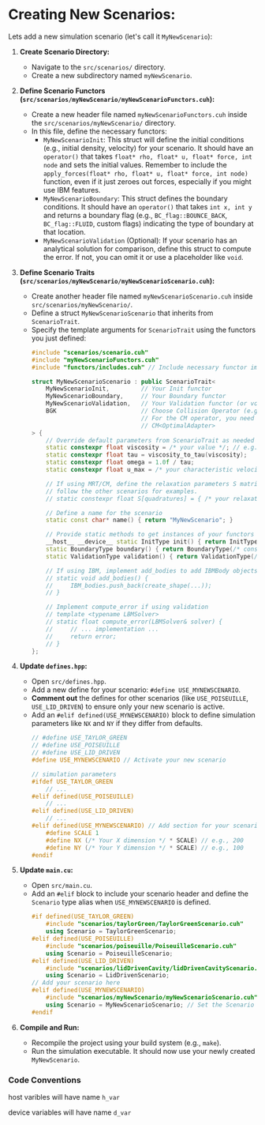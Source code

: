 # Creating New Scenarios:

Lets add a new simulation scenario (let's call it `MyNewScenario`):

1.  **Create Scenario Directory:**
    * Navigate to the `src/scenarios/` directory.
    * Create a new subdirectory named `myNewScenario`.

2.  **Define Scenario Functors (`src/scenarios/myNewScenario/myNewScenarioFunctors.cuh`):**
    * Create a new header file named `myNewScenarioFunctors.cuh` inside the `src/scenarios/myNewScenario/` directory.
    * In this file, define the necessary functors:
        * `MyNewScenarioInit`: This struct will define the initial conditions (e.g., initial density, velocity) for your scenario. It should have an `operator()` that takes `float* rho, float* u, float* force, int node` and sets the initial values. Remember to include the `apply_forces(float* rho, float* u, float* force, int node)` function, even if it just zeroes out forces, especially if you might use IBM features.
        * `MyNewScenarioBoundary`: This struct defines the boundary conditions. It should have an `operator()` that takes `int x, int y` and returns a boundary flag (e.g., `BC_flag::BOUNCE_BACK`, `BC_flag::FLUID`, custom flags) indicating the type of boundary at that location.
        * `MyNewScenarioValidation` (Optional): If your scenario has an analytical solution for comparison, define this struct to compute the error. If not, you can omit it or use a placeholder like `void`.

3.  **Define Scenario Traits (`src/scenarios/myNewScenario/myNewScenarioScenario.cuh`):**
    * Create another header file named `myNewScenarioScenario.cuh` inside `src/scenarios/myNewScenario/`.
    * Define a struct `MyNewScenarioScenario` that inherits from `ScenarioTrait`.
    * Specify the template arguments for `ScenarioTrait` using the functors you just defined:
        ```cpp
        #include "scenarios/scenario.cuh"
        #include "myNewScenarioFunctors.cuh"
        #include "functors/includes.cuh" // Include necessary functor implementations

        struct MyNewScenarioScenario : public ScenarioTrait<
            MyNewScenarioInit,         // Your Init functor
            MyNewScenarioBoundary,     // Your Boundary functor
            MyNewScenarioValidation,   // Your Validation functor (or void)
            BGK                        // Choose Collision Operator (e.g., BGK, MRT, CM) 
                                       // For the CM operator, you need an adapter, such as CM<NoAdapter> or
                                       // CM<OptimalAdapter>
        > {
            // Override default parameters from ScenarioTrait as needed
            static constexpr float viscosity = /* your value */; // e.g., 0.01f 
            static constexpr float tau = viscosity_to_tau(viscosity); 
            static constexpr float omega = 1.0f / tau; 
            static constexpr float u_max = /* your characteristic velocity */; // e.g., 0.1f 

            // If using MRT/CM, define the relaxation parameters S matrix 
            // follow the other scenarios for examples.
            // static constexpr float S[quadratures] = { /* your relaxation rates */ };

            // Define a name for the scenario
            static const char* name() { return "MyNewScenario"; }  

            // Provide static methods to get instances of your functors
            __host__ __device__ static InitType init() { return InitType(/* constructor args if any */); } 
            static BoundaryType boundary() { return BoundaryType(/* constructor args if any */); }  
            static ValidationType validation() { return ValidationType(/* constructor args if any */); } 

            // If using IBM, implement add_bodies to add IBMBody objects 
            // static void add_bodies() {
            //     IBM_bodies.push_back(create_shape(...));
            // }

            // Implement compute_error if using validation 
            // template <typename LBMSolver>
            // static float compute_error(LBMSolver& solver) {
            //     // ... implementation ...
            //     return error;
            // }
        };
        ```

4.  **Update `defines.hpp`:**
    * Open `src/defines.hpp`.
    * Add a new define for your scenario: `#define USE_MYNEWSCENARIO`.
    * **Comment out** the defines for other scenarios (like `USE_POISEUILLE`, `USE_LID_DRIVEN`) to ensure only your new scenario is active.
    * Add an `#elif defined(USE_MYNEWSCENARIO)` block to define simulation parameters like `NX` and `NY` if they differ from defaults.
        ```cpp
        // #define USE_TAYLOR_GREEN
        // #define USE_POISEUILLE
        // #define USE_LID_DRIVEN
        #define USE_MYNEWSCENARIO // Activate your new scenario

        // simulation parameters
        #ifdef USE_TAYLOR_GREEN
            // ...
        #elif defined(USE_POISEUILLE)
            // ...
        #elif defined(USE_LID_DRIVEN)
            // ...
        #elif defined(USE_MYNEWSCENARIO) // Add section for your scenario
            #define SCALE 1
            #define NX (/* Your X dimension */ * SCALE) // e.g., 200
            #define NY (/* Your Y dimension */ * SCALE) // e.g., 100
        #endif
        ```

5.  **Update `main.cu`:**
    * Open `src/main.cu`.
    * Add an `#elif` block to include your scenario header and define the `Scenario` type alias when `USE_MYNEWSCENARIO` is defined.
        ```cpp
        #if defined(USE_TAYLOR_GREEN)
            #include "scenarios/taylorGreen/TaylorGreenScenario.cuh"
            using Scenario = TaylorGreenScenario;
        #elif defined(USE_POISEUILLE)
            #include "scenarios/poiseuille/PoiseuilleScenario.cuh"
            using Scenario = PoiseuilleScenario;
        #elif defined(USE_LID_DRIVEN)
            #include "scenarios/lidDrivenCavity/lidDrivenCavityScenario.cuh"
            using Scenario = LidDrivenScenario;
        // Add your scenario here
        #elif defined(USE_MYNEWSCENARIO)
            #include "scenarios/myNewScenario/myNewScenarioScenario.cuh" // Include your scenario header
            using Scenario = MyNewScenarioScenario; // Set the Scenario type
        #endif
        ```

6.  **Compile and Run:**
    * Recompile the project using your build system (e.g., `make`).
    * Run the simulation executable. It should now use your newly created `MyNewScenario`.


### Code Conventions

host varibles will have name ``h_var``

device variables will have name ``d_var``
